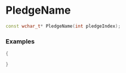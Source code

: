 # PledgeName

```cpp - C++
const wchar_t* PledgeName(int pledgeIndex);
```

### Examples
```cpp - C++
{

}
```
